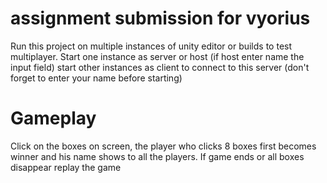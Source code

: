 # assignment submission for vyorius
Run this project on multiple instances of unity editor or builds to test multiplayer.
Start one instance as server or host (if host enter name the input field)
start other instances as client to connect to this server (don't forget to enter your name before starting)

# Gameplay
Click on the boxes on screen, the player who clicks 8 boxes first becomes winner and his name shows to all the players.
If game ends or all boxes disappear replay the game
